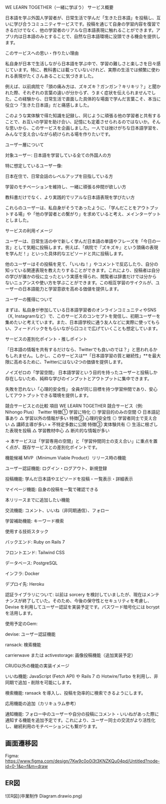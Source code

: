WE LEARN TOGETHER（一緒に学ぼう）
サービス概要

日本語を学ぶ外国人学習者が、日常生活で学んだ「生きた日本語」を投稿し、互いに学び合うコミュニティサービスです。投稿を通じて自身の学習内容を復習できるだけでなく、他の学習者のリアルな日本語表現に触れることができます。アプリ内は日本語のみとすることで、自然な日本語環境に没頭できる機会を提供します。

このサービスへの思い・作りたい理由

私自身が日本で生活しながら日本語を学ぶ中で、学習の難しさと楽しさを日々感じています。特に、教科書には載っていないけれど、実際の生活では頻繁に使われる表現がたくさんあることに気づきました。

例えば、以前病院で「頭の痛み方は、ズキズキ？ガンガン？キリキリ？」と聞かれた際、それぞれの言葉の違いが分からず、うまく症状を伝えられませんでした。この経験から、日常生活で直面した具体的な場面で学んだ言葉こそ、本当に役立つ「生きた日本語」だと痛感しました。

このような実体験で得た知識を記録し、同じように頑張る他の学習者と共有することで、お互いの学習を助け合い、記憶にも定着させられるのではないか。そんな思いから、このサービスを企画しました。一人では挫けがちな日本語学習を、みんなで支え合いながら続けられる場を作りたいです。

ユーザー層について

対象ユーザー: 日本語を学習している全ての外国人の方

特に想定しているユーザー像:

日本在住で、日常会話のレベルアップを目指している方

学習のモチベーションを維持し、一緒に頑張る仲間が欲しい方

教科書だけでなく、より実践的でリアルな日本語表現を学びたい方

これらのユーザーは、私自身がそうであったように、「学んだことをアウトプットする場」や「他の学習者との繋がり」を求めていると考え、メインターゲットとしました。

サービスの利用イメージ

ユーザーは、日常生活の中で新しく学んだ日本語の単語やフレーズを「今日の一言」として気軽に投稿します。例えば、「病院で『ズキズキ』という頭痛の表現を学んだ！」といった具体的なエピソードと共に投稿します。

他のユーザーはその投稿を見て、「いいね！」やコメントで反応したり、自分の知っている関連表現を教えたりすることができます。これにより、投稿者は自分の学びが誰かの役に立ったという実感を得られ、閲覧者は辞書だけでは分からないニュアンスや使い方を学ぶことができます。この相互学習のサイクルが、ユーザーの日本語能力と学習意欲を高める価値を提供します。

ユーザーの獲得について

まずは、私自身が参加している日本語学習者のオンラインコミュニティやSNS（X, Instagramなど）で、このサービスのコンセプトを発信し、初期ユーザーを集めたいと考えています。また、日本語学校に通う友人などに実際に使ってもらい、フィードバックをもらいながら口コミで広げていくことも想定しています。

サービスの差別化ポイント・推しポイント

「日本語の情報を共有するだけなら、Twitterでも良いのでは？」と思われるかもしれません。しかし、このサービスは**「日本語学習の質と継続性」**を最大限に高めるために、Twitterにはない2つの価値を提供します。

ノイズゼロの「学習空間」
日本語学習という目的を持ったユーザーと投稿しか存在しないため、純粋な学びのインプットとアウトプットに集中できます。

失敗を恐れない「心理的安全性」
全員が同じ目標を持つ学習仲間であり、安心してアウトプットできる環境を提供します。

競合サービスとの比較
項目	WE LEARN TOGETHER	競合サービス（例: Nihongo Plus）	Twitter
特徴① 学習に特化	◎ 学習目的のみの空間	○ 日本語記事あり	△ 学習以外の情報が多い
特徴② 心理的安全性	◎ 学習者同士で支え合い	△ 講師主導が多い	× 不特定多数に公開
特徴③ 実体験共有	◎ 生活に根ざした表現を投稿	△ 学習教材中心	△ 断片的な情報が多い

→ 本サービスは「学習専用の空間」と「学習仲間同士の支え合い」に重点を置く点が、既存サービスとの差別化ポイントです。

機能候補
MVP（Minimum Viable Product）リリース時の機能

ユーザー認証機能: ログイン・ログアウト、新規登録

投稿機能: 学んだ日本語やエピソードを投稿・一覧表示・詳細表示

マイページ機能: 自身の投稿を一覧で確認できる

本リリースまでに追加したい機能

交流機能: コメント、いいね（非同期通信）、フォロー

学習補助機能: キーワード検索

使用する技術スタック

バックエンド: Ruby on Rails 7

フロントエンド: Tailwind CSS

データベース: PostgreSQL

インフラ: Docker

デプロイ先: Heroku

認証ライブラリについて:
以前は sorcery を検討していましたが、現在はメンテナンスが終了していた。そのため、今後の保守性とセキュリティを考慮し、Devise を利用してユーザー認証を実装予定です。パスワード暗号化には bcrypt を活用します。

使用予定のGem:

devise: ユーザー認証機能

ransack: 検索機能

carrierwave または activestorage: 画像投稿機能（追加実装予定）

CRUD以外の機能の実装イメージ

いいね機能: JavaScript (Fetch API) や Rails 7 の Hotwire/Turbo を利用し、非同期で追加・削除を可能にします。

検索機能: ransack を導入し、投稿を効率的に検索できるようにします。

応用機能の追加（カリキュラム参考）

通知機能: フォロー中のユーザーや自分の投稿にコメント・いいねがあった際に通知する機能を追加予定です。これにより、ユーザー同士の交流がより活性化し、継続利用のモチベーションにも繋がります。

## 画面遷移図
Figma: https://www.figma.com/design/7Kw9c0o0i3t3KNZKQu04pd/Untitled?node-id=0-1&p=f&m=draw

## ER図
![ER図](卒業制作 Diagram.drawio.png)
